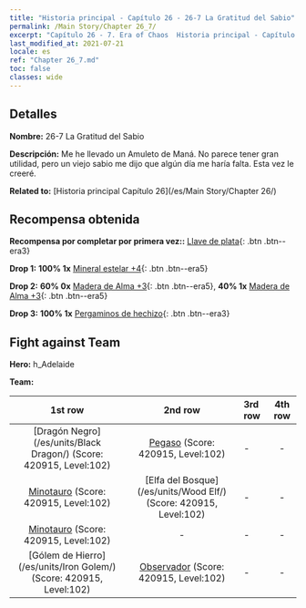 ```yaml
---
title: "Historia principal - Capítulo 26 - 26-7 La Gratitud del Sabio"
permalink: /Main Story/Chapter 26_7/
excerpt: "Capítulo 26 - 7. Era of Chaos  Historia principal - Capítulo 26_7. 26-7 La Gratitud del Sabio"
last_modified_at: 2021-07-21
locale: es
ref: "Chapter 26_7.md"
toc: false
classes: wide
---
```


## Detalles

 **Nombre:** 26-7 La Gratitud del Sabio

 **Descripción:** Me he llevado un Amuleto de Maná. No parece tener gran utilidad, pero un viejo sabio me dijo que algún día me haría falta. Esta vez le creeré.

 **Related to:** [Historia principal Capítulo 26](/es/Main Story/Chapter 26/)

## Recompensa obtenida

 **Recompensa por completar por primera vez::** [Llave de plata](/ItemsES/con_693/){: .btn .btn--era3}

 **Drop 1:** **100% 1x** [Mineral estelar +4](/ItemsES/mat_89/){: .btn .btn--era5}

 **Drop 2:** **60% 0x** [Madera de Alma +3](/ItemsES/mat_83/){: .btn .btn--era5}, **40% 1x** [Madera de Alma +3](/ItemsES/mat_83/){: .btn .btn--era5}

 **Drop 3:** **100% 1x** [Pergaminos de hechizo](/ItemsES/con_694/){: .btn .btn--era3}


## Fight against Team
 **Hero:** h_Adelaide

 **Team:**


  | 1st row | 2nd row | 3rd row | 4th row |
  |:----:|:----:|:----|:----:|
  | [Dragón Negro](/es/units/Black Dragon/) (Score: 420915, Level:102)  | [Pegaso](/es/units/Pegasus/) (Score: 420915, Level:102)  | - | - |
  | [Minotauro](/es/units/Minotaur/) (Score: 420915, Level:102)  | [Elfa del Bosque](/es/units/Wood Elf/) (Score: 420915, Level:102)  | - | - |
  | [Minotauro](/es/units/Minotaur/) (Score: 420915, Level:102)  | - | - | - |
  | [Gólem de Hierro](/es/units/Iron Golem/) (Score: 420915, Level:102)  | [Observador](/es/units/Beholder/) (Score: 420915, Level:102)  | - | - |


